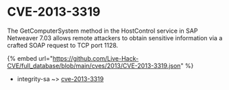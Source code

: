 # CVE-2013-3319

The GetComputerSystem method in the HostControl service in SAP Netweaver 7.03 allows remote attackers to obtain sensitive information via a crafted SOAP request to TCP port 1128.

{% embed url="https://github.com/Live-Hack-CVE/full_database/blob/main/cves/2013/CVE-2013-3319.json" %}


* integrity-sa ~> [cve-2013-3319](https://zeste.alice-snow.ru/2013/database/cve-2013-3319/cve-2013-3319-integrity-sa)